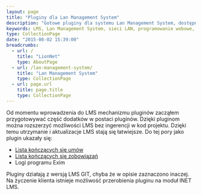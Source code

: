 ```yaml
---
layout: page
title: "Pluginy dla Lan Management System"
description: "Gotowe pluginy dla systemu Lan Management System, dostępne w ofercie LionNet"
keywords: LMS, Lan Management System, sieci LAN, programowanie webowe, dodatki, komponenty, LMS GIT, LMS INET, pluginy, lista umów, lista kończących się umów,lista zobowiązań, lista kończących się zobowiązań, logi programu Exim, logi programu pocztowego, wysłane faktury
type: CollectionPage
date: "2015-08-02 15:39:00"
breadcrumbs:
  - url: /
    title: "LionNet"
    type: AboutPage
  - url: /lan-management-system/
    title: "Lan Management System"
    type: CollectionPage
  - url: page.url
    title: page.title
    type: CollectionPage
---
```


Od momentu wprowadzenia do LMS mechanizmu pluginów zacząłem przygotowywać część
dodatków w postaci pluginów. Dzięki pluginom można rozszerzyć możliwości LMS bez
ingerencji w kod projektu. Dzięki temu utrzymanie i aktualizacje LMS stają się 
łatwiejsze. Do tej pory jako plugin ukazały się:

 * [Lista kończących się umów][1]
 * [Lista kończących się zobowiązań][2]
 * Logi programu Exim

Pluginy działają z wersją LMS GIT, chyba że w opisie zaznaczono inaczej. Na 
życzenie klienta istnieje możliwość przerobienia pluginu na moduł INET LMS.



[1]: /lan-management-system/pluginy/konczace-sie-umowy/
[2]: /lan-management-system/pluginy/konczace-sie-zobowiazania/
